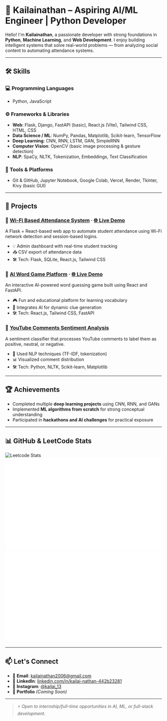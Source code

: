 
# 💼 Kailainathan – Aspiring AI/ML Engineer | Python Developer

Hello! I'm **Kailainathan**, a passionate developer with strong foundations in **Python**, **Machine Learning**, and **Web Development**. I enjoy building intelligent systems that solve real-world problems — from analyzing social content to automating attendance systems.
 
---

## 🛠️ Skills

### 💻 Programming Languages

* Python, JavaScript

### ⚙️ Frameworks & Libraries

* **Web**: Flask, Django, FastAPI (basic), React.js (Vite), Tailwind CSS, HTML, CSS
* **Data Science / ML**: NumPy, Pandas, Matplotlib, Scikit-learn, TensorFlow
* **Deep Learning**: CNN, RNN, LSTM, GAN, SimpleRNN
* **Computer Vision**: OpenCV (basic image processing & gesture detection)
* **NLP**: SpaCy, NLTK, Tokenization, Embeddings, Text Classification

### 🧰 Tools & Platforms

* Git & GitHub, Jupyter Notebook, Google Colab, Vercel, Render, Tkinter, Kivy (basic GUI)

---

## 🚀 Projects

### 🔷 [Wi-Fi Based Attendance System](https://github.com/kailai-13/True_Wifi_Attendance) · [🌐 Live Demo](https://true-wifi-attendence.onrender.com/)

A Flask + React-based web app to automate student attendance using Wi-Fi network detection and session-based logins.

* 💡 Admin dashboard with real-time student tracking
* 📥 CSV export of attendance data
* 🛠️ Tech: Flask, SQLite, React.js, Tailwind CSS

### 🔷 [AI Word Game Platform](https://github.com/kailai-13/ai-word-game) · [🌐 Live Demo](https://ai-game-frontend-ten.vercel.app/)

An interactive AI-powered word guessing game built using React and FastAPI.

* 🎮 Fun and educational platform for learning vocabulary
* 🧠 Integrates AI for dynamic clue generation
* 🛠️ Tech: React.js, Tailwind CSS, FastAPI

### 🔷 [YouTube Comments Sentiment Analysis](https://github.com/kailai-13/Youtube_Comments_Analysis)

A sentiment classifier that processes YouTube comments to label them as positive, neutral, or negative.

* 🧠 Used NLP techniques (TF-IDF, tokenization)
* 📊 Visualized comment distribution
* 🛠️ Tech: Python, NLTK, Scikit-learn, Matplotlib

---

## 🏆 Achievements

* Completed multiple **deep learning projects** using CNN, RNN, and GANs
* Implemented **ML algorithms from scratch** for strong conceptual understanding
* Participated in **hackathons and AI challenges** for practical exposure

---

## 📊 GitHub & LeetCode Stats

![Leetcode Stats](https://leetcard.jacoblin.cool/kailainathan_13)
![](https://raw.githubusercontent.com/kailai-13/stats_for_me/master/generated/overview.svg#gh-dark-mode-only)
![](https://raw.githubusercontent.com/kailai-13/stats_for_me/master/generated/languages.svg#gh-dark-mode-only)

---

## 📫 Let's Connect

* 📧 **Email**: [kailainathan2006@gmail.com](mailto:kailainathan2006@gmail.com)
* 🔗 **LinkedIn**: [linkedin.com/in/kailai-nathan-442b23281](https://www.linkedin.com/in/kailai-nathan-442b23281/)
* 📸 **Instagram**: [@kailai\_13](https://www.instagram.com/kailai_13/)
* 🧠 **Portfolio** *(Coming Soon)*

---

> ⚡ *Open to internship/full-time opportunities in AI, ML, or full-stack development.*

